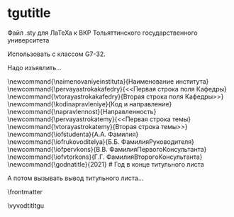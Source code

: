 # tgutitle
Файл .sty для ЛаТеХа к ВКР Тольяттинского государственного университета


Использовать с классом G7-32.

Надо изъявлить...

\newcommand{\naimenovaniyeinstituta}{Наименование института}
\newcommand{\pervayastrokakafedry}{<<Первая строка поля Кафедры}
\newcommand{\vtorayastrokakafedry}{Вторая строка поля Кафедры>>}
\newcommand{\kodinapravleniye}{Код и направление}
\newcommand{\napravlennost}{Направленность}
\newcommand{\pervayastrokatemy}{<<Первая строка темы}
\newcommand{\vtorayastrokatemy}{Вторая строка темы>>}
\newcommand{\iofstudenta}{А.А. Фамилия}
\newcommand{\iofrukovoditelya}{Б.Б. ФамилияРуководителя}
\newcommand{\iofpervkons}{В.В. ФамилияПервогоКонсультанта}
\newcommand{\iofvtorkons}{Г.Г. ФамилияВторогоКонсультанта}
\newcommand{\godnatitle}{2021}  # Год в конце титульного листа

А потом вызывать вывод титульного листа...

\frontmatter

\vyvodtitltgu
